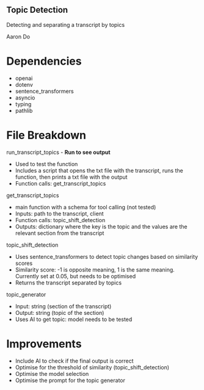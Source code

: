 ## Topic Detection 

Detecting and separating a transcript by topics

Aaron Do


# Dependencies
- openai
- dotenv
- sentence_transformers
- asyncio
- typing
- pathlib

# File Breakdown

run_transcript_topics - **Run to see output**
- Used to test the function
- Includes a script that opens the txt file with the transcript, runs the function, then prints a txt file with the output
- Function calls: get_transcript_topics

get_transcript_topics
- main function with a schema for tool calling (not tested)
- Inputs: path to the transcript, client
- Function calls: topic_shift_detection
- Outputs: dictionary where the key is the topic and the values are the relevant section from the transcript

topic_shift_detection
- Uses sentence_transformers to detect topic changes based on similarity scores
- Similarity score: -1 is opposite meaning, 1 is the same meaning. Currently set at 0.05, but needs to be optimised
- Returns the transcript separated by topics 

topic_generator
- Input: string (section of the transcript)
- Output: string (topic of the section)
- Uses AI to get topic: model needs to be tested

# Improvements
- Include AI to check if the final output is correct
- Optimise for the threshold of similarity (topic_shift_detection)
- Optimise the model selection
- Optimise the prompt for the topic generator
